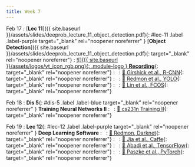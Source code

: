 ```yaml
---
title: Week 7
---
```



Feb 17
: [**Lec 11**]({{ site.baseurl }}/assets/slides/deeprob_lecture_11_object_detection.pdf){: #lec-11 .label .label-purple target="_blank" rel="noopener noreferrer" } [**Object Detection**]({{ site.baseurl }}/assets/slides/deeprob_lecture_11_object_detection.pdf){: target="_blank" rel="noopener noreferrer"}
  : [![]({{ site.baseurl }}/assets/logos/yt_icon_rgb.png){: .module-logo } **Recording**](https://leccap.engin.umich.edu/leccap/player/r/jNvaio){: target="_blank" rel="noopener noreferrer"}
: &nbsp;
  : [📖 Girshick et al., R-CNN](https://arxiv.org/abs/1311.2524){: target="_blank" rel="noopener noreferrer"}
: &nbsp;
  : [📖 Redmon et al., YOLO](https://arxiv.org/abs/1506.02640){: target="_blank" rel="noopener noreferrer"}
: &nbsp;
  : [📖 Lin et al., FCOS](https://arxiv.org/abs/1708.02002){: target="_blank" rel="noopener noreferrer"}



Feb 18
: **Dis 5**{: #dis-5 .label .label-blue target="_blank" rel="noopener noreferrer" } **Training Neural Networks II**
: &nbsp;
  : [📖 cs231n Training II](https://cs231n.github.io/neural-networks-3/){: target="_blank" rel="noopener noreferrer"}




Feb 19
: **Lec 12**{: #lec-12 .label .label-purple target="_blank" rel="noopener noreferrer" } **Deep Learning Software**
: &nbsp;
  : [📖 Redmon, Darknet](https://pjreddie.com/darknet/){: target="_blank" rel="noopener noreferrer"}
: &nbsp;
  : [📖 Jia et al., Caffe](https://arxiv.org/abs/1408.5093){: target="_blank" rel="noopener noreferrer"}
: &nbsp;
  : [📖 Abadi et al., TensorFlow](https://arxiv.org/abs/1603.04467){: target="_blank" rel="noopener noreferrer"}
: &nbsp;
  : [📖 Paszke et al., PyTorch](https://arxiv.org/abs/1912.01703){: target="_blank" rel="noopener noreferrer"}



